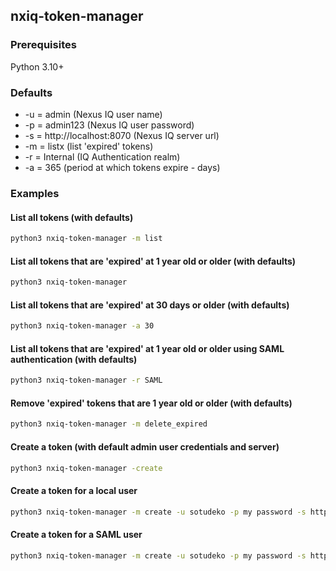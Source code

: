 ## nxiq-token-manager

### Prerequisites

Python 3.10+

### Defaults

- -u = admin (Nexus IQ user name)
- -p = admin123 (Nexus IQ user password)
- -s = http://localhost:8070 (Nexus IQ server url)
- -m = listx (list 'expired' tokens)
- -r = Internal (IQ Authentication realm)
- -a = 365 (period at which tokens expire - days)

### Examples

#### List all tokens (with defaults)
```bash
python3 nxiq-token-manager -m list
````
#### List all tokens that are 'expired' at 1 year old or older (with defaults)
```bash
python3 nxiq-token-manager
```
#### List all tokens that are 'expired' at 30 days or older (with defaults)
```bash
python3 nxiq-token-manager -a 30
```
#### List all tokens that are 'expired' at 1 year old or older using SAML authentication (with defaults)
```bash
python3 nxiq-token-manager -r SAML
```
#### Remove 'expired' tokens that are 1 year old or older (with defaults)
```bash
python3 nxiq-token-manager -m delete_expired 
```
#### Create a token (with default admin user credentials and server)
```bash
python3 nxiq-token-manager -create
```
#### Create a token for a local user
```bash
python3 nxiq-token-manager -m create -u sotudeko -p my password -s http://iqserver:8070
```
#### Create a token for a SAML user
```bash
python3 nxiq-token-manager -m create -u sotudeko -p my password -s http://iqserver:8070 -r SAML
```






